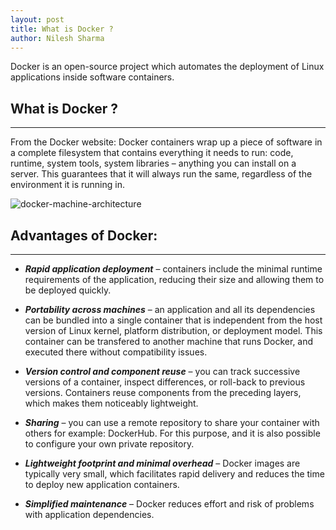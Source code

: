 ```yaml
---
layout: post
title: What is Docker ?
author: Nilesh Sharma
---
```

Docker is an open-source project which automates the deployment of Linux applications inside software containers.

## What is Docker ?
-----
From the Docker website: Docker containers wrap up a piece of software in a complete filesystem that contains everything it needs to run: code, runtime, system tools, system libraries – anything you can install on a server. This guarantees that it will always run the same, regardless of the environment it is running in.


![docker-machine-architecture](https://www.docker.com/sites/default/files/WhatIsDocker_3_Containers_2_0.png)

## Advantages of Docker:
-----
- ***Rapid application deployment*** – containers include the minimal runtime requirements of the application, reducing their size and allowing them to be deployed quickly.

- ***Portability across machines*** – an application and all its dependencies can be bundled into a single container that is independent from the host version of Linux kernel, platform distribution, or deployment model. This container can be transfered to another machine that runs Docker, and executed there without compatibility issues.

- ***Version control and component reuse*** – you can track successive versions of a container, inspect differences, or roll-back to previous versions. Containers reuse components from the preceding layers, which makes them noticeably lightweight.

- ***Sharing*** – you can use a remote repository to share your container with others for example: DockerHub. For this purpose, and it is also possible to configure your own private repository.

- ***Lightweight footprint and minimal overhead*** – Docker images are typically very small, which facilitates rapid delivery and reduces the time to deploy new application containers.

- ***Simplified maintenance*** – Docker reduces effort and risk of problems with application dependencies.



